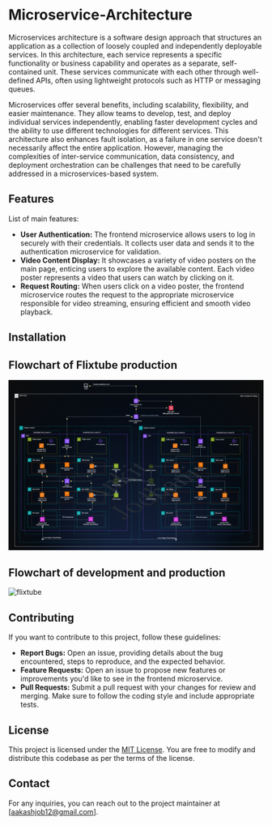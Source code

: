 # Microservice-Architecture

Microservices architecture is a software design approach that structures an application as a collection of loosely coupled and independently deployable services. In this architecture, each service represents a specific functionality or business capability and operates as a separate, self-contained unit. These services communicate with each other through well-defined APIs, often using lightweight protocols such as HTTP or messaging queues.

Microservices offer several benefits, including scalability, flexibility, and easier maintenance. They allow teams to develop, test, and deploy individual services independently, enabling faster development cycles and the ability to use different technologies for different services. This architecture also enhances fault isolation, as a failure in one service doesn't necessarily affect the entire application. However, managing the complexities of inter-service communication, data consistency, and deployment orchestration can be challenges that need to be carefully addressed in a microservices-based system.


## Features

List of main features:
- **User Authentication:** The frontend microservice allows users to log in securely with their credentials. It collects user data and sends it to the authentication microservice for validation.
- **Video Content Display:** It showcases a variety of video posters on the main page, enticing users to explore the available content. Each video poster represents a video that users can watch by clicking on it.
- **Request Routing:** When users click on a video poster, the frontend microservice routes the request to the appropriate microservice responsible for video streaming, ensuring efficient and smooth video playback.

## Installation


## Flowchart of Flixtube production
![flowchart](flowchart1.gif)

## Flowchart of development and production
![flixtube](flowchart2.gif)
## Contributing

If you want to contribute to this project, follow these guidelines:
- **Report Bugs:** Open an issue, providing details about the bug encountered, steps to reproduce, and the expected behavior.
- **Feature Requests:** Open an issue to propose new features or improvements you'd like to see in the frontend microservice.
- **Pull Requests:** Submit a pull request with your changes for review and merging. Make sure to follow the coding style and include appropriate tests.

## License

This project is licensed under the [MIT License](LICENSE). You are free to modify and distribute this codebase as per the terms of the license.

## Contact

For any inquiries, you can reach out to the project maintainer at [aakashjob12@gmail.com].

